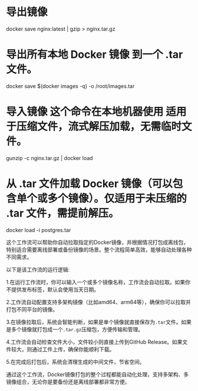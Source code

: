 # 导出镜像
docker save nginx:latest | gzip > nginx.tar.gz

# 导出所有本地 Docker 镜像 到一个 .tar 文件。
docker save $(docker images -q) -o /root/images.tar

# 导入镜像  这个命令在本地机器使用 适用于压缩文件，流式解压加载，无需临时文件。
gunzip -c  nginx.tar.gz | docker load

# 从 .tar 文件加载 Docker 镜像（可以包含单个或多个镜像）。仅适用于未压缩的 .tar 文件，需提前解压。
docker load -i postgres.tar



这个工作流可以帮助你自动拉取指定的Docker镜像，并根据情况打包成离线包，特别适合需要离线部署或备份镜像的场景。整个流程简单高效，能够自动处理各种不同需求。

以下是该工作流的运行逻辑:

1.在运行工作流时，你可以输入一个或多个镜像名称，工作流会自动拉取。如果你不提供发布标签，默认会使用当天日期。

2.工作流自动配置支持多架构镜像（比如amd64、arm64等），确保你可以拉取并打包不同平台的镜像。

3.在镜像拉取后，系统会智能判断，如果是单个镜像就直接保存为`.tar`文件。如果是多个镜像就打包成一个`.tar.gz`压缩包，方便传输和管理。

4.工作流会自动检查文件大小，文件较小则直接上传到GitHub Release。如果文件较大，则通过工件上传，确保你能顺利下载。

5.在完成后打包后，系统会清理生成的中间文件，节省空间。

通过这个工作流，Docker镜像打包的整个过程都能自动化处理，支持多架构、多镜像组合，无论你是要备份还是离线部署都非常方便。
